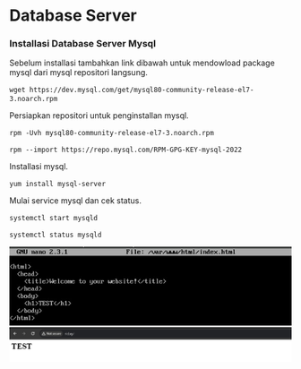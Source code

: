 # Database Server
### Installasi Database Server Mysql
Sebelum installasi tambahkan link dibawah untuk mendowload package mysql dari mysql repositori langsung.
```
wget https://dev.mysql.com/get/mysql80-community-release-el7-3.noarch.rpm
```
Persiapkan repositori untuk penginstallan mysql.
```
rpm -Uvh mysql80-community-release-el7-3.noarch.rpm
```
```
rpm --import https://repo.mysql.com/RPM-GPG-KEY-mysql-2022
```
Installasi mysql.
```
yum install mysql-server
```
Mulai service mysql dan cek status.
```
systemctl start mysqld
```
```
systemctl status mysqld
```
![](https://github.com/ridnrct/sysadminfp/blob/main/Web%20Server/web4.jpg)
![](https://github.com/ridnrct/sysadminfp/blob/main/Web%20Server/web3.jpg)
